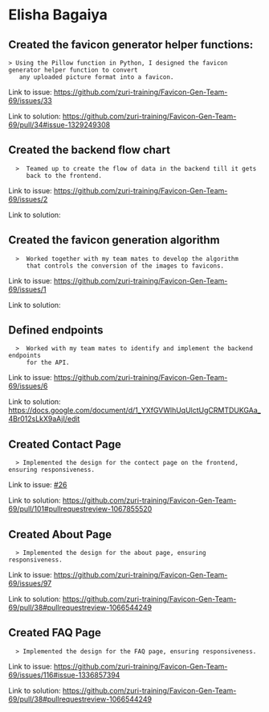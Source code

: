 # Elisha Bagaiya

  ## Created the favicon generator helper functions:
     
    > Using the Pillow function in Python, I designed the favicon generator helper function to convert
       any uploaded picture format into a favicon.

   Link to issue: https://github.com/zuri-training/Favicon-Gen-Team-69/issues/33
   
   Link to solution:  https://github.com/zuri-training/Favicon-Gen-Team-69/pull/34#issue-1329249308

  
  ## Created the backend flow chart
     
      >  Teamed up to create the flow of data in the backend till it gets
         back to the frontend.

   Link to issue: https://github.com/zuri-training/Favicon-Gen-Team-69/issues/2
   
   Link to solution:

  ## Created the favicon generation algorithm
      
      >  Worked together with my team mates to develop the algorithm 
         that controls the conversion of the images to favicons.

   Link to issue: https://github.com/zuri-training/Favicon-Gen-Team-69/issues/1
   
   Link to solution:

  ## Defined endpoints
      
      >  Worked with my team mates to identify and implement the backend endpoints
         for the API.

   Link to issue: https://github.com/zuri-training/Favicon-Gen-Team-69/issues/6
   
   Link to solution: https://docs.google.com/document/d/1_YXfGVWlhUqUlctUgCRMTDUKGAa_4Br012sLkX9aAjI/edit

  ## Created Contact Page
      
      > Implemented the design for the contect page on the frontend, ensuring responsiveness.

   Link to issue: [#26](https://github.com/zuri-training/Favicon-Gen-Team-69/issues/26)
   
   Link to solution: https://github.com/zuri-training/Favicon-Gen-Team-69/pull/101#pullrequestreview-1067855520

  ## Created About Page
      
      > Implemented the design for the about page, ensuring responsiveness.

   Link to issue: https://github.com/zuri-training/Favicon-Gen-Team-69/issues/97
   
   Link to solution: https://github.com/zuri-training/Favicon-Gen-Team-69/pull/38#pullrequestreview-1066544249
   
   ## Created FAQ Page
      
      > Implemented the design for the FAQ page, ensuring responsiveness.

   Link to issue: https://github.com/zuri-training/Favicon-Gen-Team-69/issues/116#issue-1336857394
   
   Link to solution: https://github.com/zuri-training/Favicon-Gen-Team-69/pull/38#pullrequestreview-1066544249
